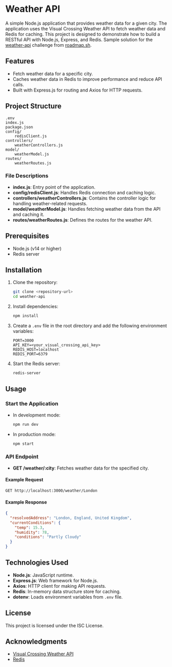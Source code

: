 # Weather API

A simple Node.js application that provides weather data for a given city. The application uses the Visual Crossing Weather API to fetch weather data and Redis for caching.
This project is designed to demonstrate how to build a RESTful API with Node.js, Express, and Redis.
Sample solution for the <a href="https://roadmap.sh/projects/weather-api-wrapper-service" target="_blank">weather-api</a> challenge from <a href="https://roadmap.sh" target="_blank">roadmap.sh</a>.

## Features

- Fetch weather data for a specific city.
- Caches weather data in Redis to improve performance and reduce API calls.
- Built with Express.js for routing and Axios for HTTP requests.

## Project Structure

```
.env
index.js
package.json
config/
    redisClient.js
controllers/
    weatherControllers.js
model/
    weatherModel.js
routes/
    weatherRoutes.js
```

### File Descriptions

- **index.js**: Entry point of the application.
- **config/redisClient.js**: Handles Redis connection and caching logic.
- **controllers/weatherControllers.js**: Contains the controller logic for handling weather-related requests.
- **model/weatherModel.js**: Handles fetching weather data from the API and caching it.
- **routes/weatherRoutes.js**: Defines the routes for the weather API.

## Prerequisites

- Node.js (v14 or higher)
- Redis server

## Installation

1. Clone the repository:
   ```bash
   git clone <repository-url>
   cd weather-api
   ```

2. Install dependencies:
   ```bash
   npm install
   ```

3. Create a `.env` file in the root directory and add the following environment variables:
   ```
   PORT=3000
   API_KEY=<your_visual_crossing_api_key>
   REDIS_HOST=localhost
   REDIS_PORT=6379
   ```

4. Start the Redis server:
   ```bash
   redis-server
   ```

## Usage

### Start the Application

- In development mode:
  ```bash
  npm run dev
  ```

- In production mode:
  ```bash
  npm start
  ```

### API Endpoint

- **GET /weather/:city**: Fetches weather data for the specified city.

#### Example Request
```bash
GET http://localhost:3000/weather/London
```

#### Example Response
```json
{
  "resolvedAddress": "London, England, United Kingdom",
  "currentConditions": {
    "temp": 15.3,
    "humidity": 78,
    "conditions": "Partly Cloudy"
  }
}
```

## Technologies Used

- **Node.js**: JavaScript runtime.
- **Express.js**: Web framework for Node.js.
- **Axios**: HTTP client for making API requests.
- **Redis**: In-memory data structure store for caching.
- **dotenv**: Loads environment variables from `.env` file.

## License

This project is licensed under the ISC License.

## Acknowledgments

- [Visual Crossing Weather API](https://www.visualcrossing.com/)
- [Redis](https://redis.io/)